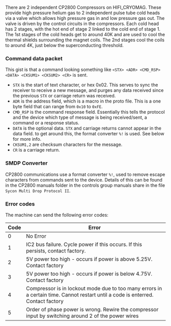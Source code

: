 There are 2 independent CP2800 Compressors on HIFI_CRYOMAG. These provide high pressure helium gas to 2 independent pulse tube cold heads via a valve which allows high pressure gas in and low pressure gas out. The valve is driven by the control circuits in the compressors.
Each cold head has 2 stages, with the hot end of stage 2 linked to the cold end of stage 1. The 1st stages of the cold heads get to around 40K and are used to cool the thermal shields surrounding the magnet coils. The 2nd stages cool the coils to around 4K, just below the superconducting threshold. 

### Command data packet

This gist is that a command looking something like `<STX> <ADR> <CMD_RSP> <DATA> <CKSUM1> <CKSUM2> <CR>` is sent.
- `STX` is the start of text character, or hex 0x02. This serves to sync the receiver to receive a new message, and purges any data received since the previous `STX` or carriage return was received.
- `ADR` is the address field, which is a macro in the proto file. This is a one byte field that can range from `0x10` to `0xFE`.
- `CMD_RSP` is the command response field. Essentially this tells the protocol and the device which type of message is being received/sent, a command or a response status.
- `DATA` is the optional data. `STX` and carriage returns cannot appear in the data field. to get around this, the format converter `%!` is used. See below for more info. 
- `CKSUM1,2` are checksum characters for the message.
- `CR` is a carriage return.

### SMDP Converter 

CP2800 communications use a format converter `%!`, used to remove escape characters from commands sent to the device. Details of this can be found in the CP2800 manuals folder in the controls group manuals share in the file `Sycon Multi Drop Protocol II`. 

### Error codes
The machine can send the following error codes:

|Code|Error                                                                                              |
|----|---------------------------------------------------------------------------------------------------|
| 0  | No Error                                                                                          |
| 1  |IC2 bus failure. Cycle power if this occurs. If this persists, contact factory.                    |
| 2  |5V power too high - occurs if power is above 5.25V. Contact factory                                |
| 3  |5V power too high - occurs if power is below 4.75V. Contact factory                                |
| 4  |Compressor is in lockout mode due to too many errors in a certain time. Cannot restart until a code is enterred. Contact factory                                                                                          |
| 5  |Order of phase power is wrong. Rewire the compressor input by switching around 2 of the power wires|